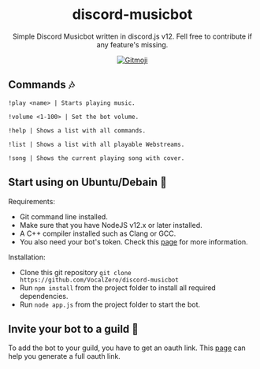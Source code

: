 <h1 align="center">
  discord-musicbot
</h1>

<p align="center">
  Simple Discord Musicbot written in discord.js v12. Fell free to contribute if any feature's missing.
</p>
<p align="center">
  <a href="https://gitmoji.carloscuesta.me">
      <img src="https://img.shields.io/badge/gitmoji-%20😜%20😍-FFDD67.svg?style=flat-square" alt="Gitmoji">
  </a>  
</p>

## Commands 🎶
```
!play <name> | Starts playing music.
````
```
!volume <1-100> | Set the bot volume.
````
```
!help | Shows a list with all commands.
````
```
!list | Shows a list with all playable Webstreams.
````
```
!song | Shows the current playing song with cover.
````

## Start using on Ubuntu/Debain 🔌
Requirements:
* Git command line installed.
* Make sure that you have NodeJS v12.x or later installed.
* A C++ compiler installed such as Clang or GCC.
* You also need your bot's token. Check this <a href="https://anidiots.guide/getting-started/getting-started-long-version">page</a> for more information.

Installation:
* Clone this git repository `git clone https://github.com/VocalZero/discord-musicbot`
* Run `npm install` from the project folder to install all required dependencies.
* Run `node app.js` from the project folder to start the bot.

## Invite your bot to a guild 📨
To add the bot to your guild, you have to get an oauth link. This <a href="https://finitereality.github.io/permissions-calculator/?v=0">page</a> can help you generate a full oauth link.
